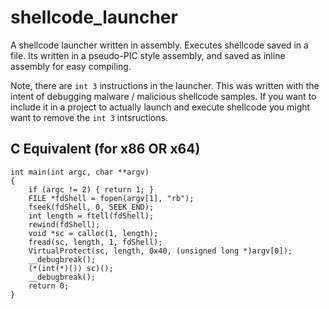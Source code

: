 # shellcode_launcher
A shellcode launcher written in assembly. Executes shellcode saved in a file.
Its written in a pseudo-PIC style assembly, and saved as inline assembly for easy compiling.

Note, there are `int 3` instructions in the launcher. This was written with the intent of debugging malware / malicious shellcode samples. If you want to include it in a project to actually launch and execute shellcode you might want to remove the `int 3` intsructions.

## C Equivalent (for x86 OR x64)

    int main(int argc, char **argv)
    {
        if (argc != 2) { return 1; }
        FILE *fdShell = fopen(argv[1], "rb");
        fseek(fdShell, 0, SEEK_END);
        int length = ftell(fdShell);
        rewind(fdShell);
        void *sc = calloc(1, length);
        fread(sc, length, 1, fdShell);
        VirtualProtect(sc, length, 0x40, (unsigned long *)argv[0]);
        __debugbreak();
        (*(int(*)()) sc)();
        __debugbreak();
        return 0;
    }
